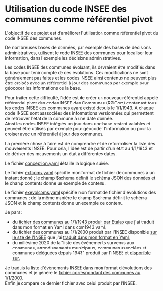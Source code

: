 # Utilisation du code INSEE des communes comme référentiel pivot

L'objectif de ce projet est d'améliorer l'utilisation comme référentiel pivot du code INSEE des communes.

De nombreuses bases de données, par exemple des bases de décisions administratives, utilisent le code INSEE des communes
pour localiser leur information, dans l'exemple les décisions administratives.

Les codes INSEE des communes évoluant, ils devraient être modifiés dans la base pour tenir compte de ces évolutions.
Ces modifications ne sont généralement pas faites et les codes INSEE ainsi contenus ne peuvent plus être croisés
avec un référentiel à jour des communes par exemple pour géocoder les informations de la base.

Pour traiter cette difficulté, l'idée est de créer un nouveau référentiel appelé référentiel pivot des codes INSEE
des Communes (RPiCom) contenant tous les codes INSEE des communes ayant existé depuis le 1/1/1943.
A chaque code INSEE sont asssociées des informations versionnées qui permettent de retrouver l'état de la commune à une date
donnée.  
Ainsi les codes INSEE intégrés un jour dans une base restent valables et peuvent être utilisés par exemple pour géocoder
l'information ou pour la croiser avec un référentiel à jour des communes.

La première chose à faire est de comprendre et de reformaliser la liste des mouvements INSEE.
Pour cela, l'idée est de partir d'un état au 1/1/1943 et de dériver des mouvements un état à différentes dates.

Le fichier [conception.yaml](conception.yaml) détaille la logique suivie.

Le fichier [exfcoms.yaml](exfcoms.yaml) spécifie mon format de fichier de communes à un instant donné ;
le champ $schema définit le schéma JSON des données et le champ contents donne un exemple de contenu.

Le fichier [exevolcoms.yaml](exevolcoms.yaml) spécifie mon format de fichier d'évolutions des communes ;
de la même manière le champ $schema définit le schéma JSON et le champ contents donne un exemple de contenu.

Je pars :

  - du [fichier des communes au 1/1/1943 produit par
    Etalab](https://github.com/etalab/geohisto/blob/master/exports/communes/communes.csv)
    que j'ai traduit dans mon format en Yaml dans [com1943.yaml](com1943.yaml),
  - du fichier des communes au 1/1/2000 produit par
    l'INSEE disponible [sur le site de l'INSEE](https://www.insee.fr/fr/information/2560681)
    que j'ai [traduit dans mon format en Yaml](com2000-01-01insee.yaml),
  - du millésime 2020 de la "liste des événements survenus aux communes, arrondissements municipaux, communes associées et
    communes déléguées depuis 1943" produit par l'INSEE
    et [disponible sur](https://www.data.gouv.fr/fr/datasets/r/7c3f4702-209c-44c4-9efe-9bcef56a0ea8),

Je traduis la liste d'évènements INSEE dans mon format d'évolutions des communes 
et je génère le [fichier correspondant des communes au 1/1/2000](com2000-01-01gen.yaml).  
Enfin je compare ce dernier fichier avec celui produit par l'INSEE.
